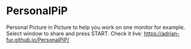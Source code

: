 # PersonalPiP
Personal Picture in Picture to help you work on one monitor for example. 
Select window to share and press START.
Check it live: https://adrian-fur.github.io/PersonalPiP/
